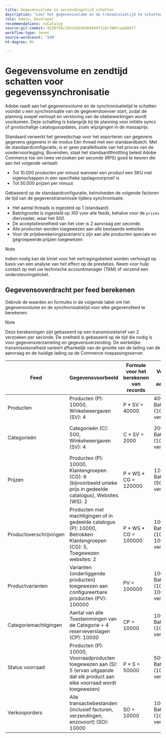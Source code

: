 ```yaml
---
title: Gegevensvolume en verzendingstijd schatten
description: "Leer het gegevensvolume en de transmissietijd te schatten die voor [!DNL data export] -hulpprogramma voor het synchroniseren van feed-gegevens tussen Adobe Commerce en verbonden services."
role: Admin, Developer
recommendations: noCatalog
source-git-commit: 8230756c203cb2b4bdb4949f116c398fcaab84ff
workflow-type: tm+mt
source-wordcount: '599'
ht-degree: 0%

---
```


# Gegevensvolume en zendtijd schatten voor gegevenssynchronisatie

Adobe raadt aan het gegevensvolume en de synchronisatietijd te schatten voordat u een synchronisatie van de gegevenstoevoer start, zodat de planning soepel verloopt en verstoring van de sitebewerkingen wordt voorkomen. Deze schatting is belangrijk bij de planning voor initiële syncs of grootschalige catalogusupdates, zoals wijzigingen in de massaprijs.

Standaard verwerkt het gereedschap voor het exporteren van gegevens gegevens gegevens in de modus Eén thread met een standaardbatch. Met de standaardconfiguratie, is er geen parallellisatie van het proces van de voedervoorlegging. Bovendien, staat het standaardthrottling beleid Adobe Commerce toe om twee verzoeken per seconde (RPS) goed te keuren die aan het volgende vertaalt:

- Tot 10.000 producten per minuut wanneer een product een SKU met eigenschappen in een specifieke opslagvoorproef is
- Tot 50.000 prijzen per minuut

Gebaseerd op de standaardconfiguratie, beïnvloeden de volgende factoren de tijd van de gegevenstransmissie tijdens synchronisatie.

- Het aantal threads is ingesteld op 1 (standaard)
- Batchgrootte is ingesteld op _100_ voor alle feeds, behalve voor de `prices` diervoeder, waar het _500_.
- De acceptatiesnelheid van het voer is 2 aanvraag per seconde.
- Alle producten worden toegewezen aan alle bestaande websites
- Voor de prijsberekeningsscenario&#39;s zijn aan alle producten speciale en gegroepeerde prijzen toegewezen

>[!NOTE]
>
>Indien nodig kan de limiet voor het vertragingsbeleid worden verhoogd op basis van een analyse van het effect op de prestaties. Neem voor hulp contact op met uw technische accountmanager (TAM) of verzend een ondersteuningsticket.

## Gegevensoverdracht per feed berekenen

Gebruik de waarden en formules in de volgende tabel om het gegevensvolume en de synchronisatietijd voor elke gegevensfeed te berekenen.

>[!NOTE]
>
>Deze berekeningen zijn gebaseerd op een transmissietarief van 2 verzoeken per seconde. De snelheid is gebaseerd op de tijd die nodig is voor gegevensverzameling en gegevensverzending. De werkelijke transmissiesnelheid varieert afhankelijk van de grootte van de lading van de aanvraag en de huidige lading op de Commerce-toepassingsserver.

| Feed | Gegevensvoorbeeld | Formule voor het berekenen van records | Voorspeld aantal aanvragen | Voorspelde synchronisatietijd |
| --- | --- | --- | --- | --- |
| Producten | Producten (P): 10000, Winkelweergaven (SV): 4 | P * SV = 40000 | 40000 / Batchgrootte (100) = 400 verzoeken | (400 verzoeken * 0,5 seconden per aanvraag) / 60 = 3,3 minuten |
| Categorieën | Categorieën (C): 500, Winkelweergaven (SV): 4 | C * SV = 2000 | 2000 / Batchgrootte (100) = 20 verzoeken | (20 verzoeken * 0,5 seconden per verzoek) / 60 = 0,1 minuten (4 seconden) |
| Prijzen | Producten (P): 10000, Klantengroepen (CG): 6 (bijvoorbeeld unieke prijs in gedeelde catalogus), Websites (WS): 2 | P \* WS * CG = 120000 | 120000 / Batchgrootte (500) = 240 verzoeken | (240 verzoeken * 0,5 seconden per aanvraag) / 60 = 2 minuten |
| Productoverschrijvingen | Producten met machtigingen of in gedeelde catalogus (P): 10000, Betrokken Klantengroepen (CG): 5, Toegewezen websites: 2 | P \* WS * CG = 100000 | 100000 / Batchgrootte (100) = 1000 verzoeken | (1000 verzoeken * 0,5 seconden per aanvraag) / 60 = 8,3 minuten |
| Productvarianten | Varianten (onderliggende producten) toegewezen aan configureerbare producten (PV): 100000 | PV = 100000 | 100000 / Batchgrootte (100) = 1000 verzoeken | (1000 verzoeken * 0,5 seconden per aanvraag) / 60 = 8,3 minuten |
| Categoriemachtigingen | Aantal van alle Toestemmingen van de Categorie + 4 reserveverslagen (CP): 10000 | CP = 10000 | 10000 / Batchgrootte (100) = 100 verzoeken | (100 verzoeken * 0,5 seconden per verzoek) / 60 = 0,8 minuten (50 seconden) |
| Status voorraad | Producten (P): 10000, Voorraadproducten toegewezen aan (S): 5 (ervan uitgaande dat elk product aan elke voorraad wordt toegewezen) | P * S = 50000 | 50000 / Batchgrootte (100) = 500 verzoeken | (500 verzoeken * 0,5 seconden per aanvraag) / 60 = 4,2 minuten |
| Verkooporders | Alle transactiebestanden (inclusief facturen, verzendingen, enzovoort) (SO): 10000 | SO = 10000 | 10000 / Batchgrootte (100) = 100 verzoeken | (100 verzoeken * 0,5 seconden per verzoek) / 60 = 0,8 minuten (50 seconden) |


